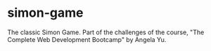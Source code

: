 # simon-game
The classic Simon Game. Part of the challenges of the course, "The Complete Web Development Bootcamp" by Angela Yu.
